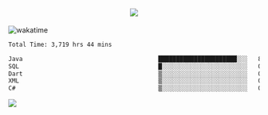 <h1 align="center">
  <img src="https://readme-typing-svg.herokuapp.com/?font=Righteous&size=35&center=true&vCenter=true&width=500&height=70&duration=4000&lines=Hi!+%F0%9F%91%8B+I%27m+Ali%20Osman!;" />
</h1>


![wakatime](https://wakatime.com/share/@aliosmanoktar/3a8ffe71-6da4-4964-913b-2f09afbe53bf.svg?cache=none)
<!--START_SECTION:waka-->

```txt
Total Time: 3,719 hrs 44 mins

Java                                      ██████████████████████░░░   88.14 %
SQL                                       █░░░░░░░░░░░░░░░░░░░░░░░░   04.37 %
Dart                                      ▒░░░░░░░░░░░░░░░░░░░░░░░░   01.87 %
XML                                       ▒░░░░░░░░░░░░░░░░░░░░░░░░   01.30 %
C#                                        ▒░░░░░░░░░░░░░░░░░░░░░░░░   00.88 %
```

<!--END_SECTION:waka-->

<img src="https://profile-counter.glitch.me/aliosmanoktar/count.svg" />

